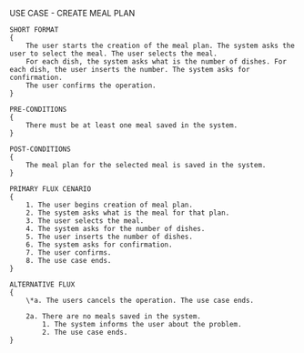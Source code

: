 USE CASE - CREATE MEAL PLAN

	SHORT FORMAT
	{
		The user starts the creation of the meal plan. The system asks the user to select the meal. The user selects the meal.
		For each dish, the system asks what is the number of dishes. For each dish, the user inserts the number. The system asks for confirmation.
		The user confirms the operation.
	}

	PRE-CONDITIONS
	{
		There must be at least one meal saved in the system.
	}
	
	POST-CONDITIONS
	{
		The meal plan for the selected meal is saved in the system.
	}
	
	PRIMARY FLUX CENARIO
	{
		1. The user begins creation of meal plan.
		2. The system asks what is the meal for that plan.
		3. The user selects the meal.
		4. The system asks for the number of dishes.
		5. The user inserts the number of dishes.
		6. The system asks for confirmation.
		7. The user confirms.
		8. The use case ends.
	}
	
	ALTERNATIVE FLUX
	{
		\*a. The users cancels the operation. The use case ends.
		
		2a. There are no meals saved in the system.
			1. The system informs the user about the problem.
			2. The use case ends.
	}